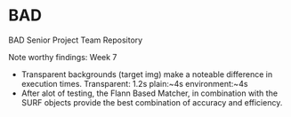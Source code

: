 # BAD
BAD Senior Project Team Repository

Note worthy findings: Week 7 
* Transparent backgrounds (target img) make a noteable difference in execution times. Transparent: 1.2s plain:~4s environment:~4s
* After alot of testing, the Flann Based Matcher, in combination with the SURF objects provide the best combination of accuracy and efficiency. 
